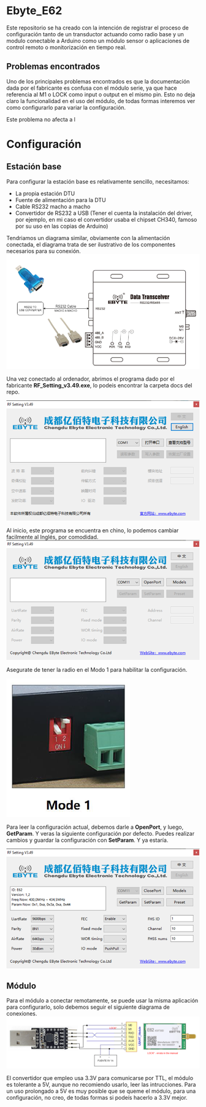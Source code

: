 # Ebyte_E62
Este repositorio se ha creado con la intención de registrar el proceso de configuración tanto de un transductor actuando como radio base y un modulo conectable a Arduino como un módulo sensor o aplicaciones de control remoto o monitorización en tiempo real.


## Problemas encontrados
Uno de los principales problemas encontrados es que la documentación dada por el fabricante es confusa con el módulo serie, ya que hace referencia al M1 o LOCK como input o output en el mismo pin. Esto no deja claro la funcionalidad en el uso del módulo, de todas formas interemos ver como configurarlo para variar la configuración.

Este problema no afecta a l 

# Configuración 
## Estación base
Para configurar la estación base es relativamente sencillo, necesitamos:
- La propia estación DTU
- Fuente de alimentación para la DTU
- Cable RS232 macho a macho
- Convertidor de RS232 a USB (Tener el cuenta la instalación del driver, por ejemplo, en mi caso el convertidor usaba el chipset CH340, famoso por su uso en las copias de Arduino)

Tendriamos un diagrama similar, obviamente con la alimentación conectada, el diagrama trata de ser ilustrativo de los componentes necesarios para su conexión.
![](resources\img\Wiring_diagram_DTU.drawio.png)

Una vez conectado al ordenador, abrimos el programa dado por el fabricante **RF_Setting_v3.49.exe**, lo podeis encontrar la carpeta docs del repo.

![](resources\img\step1.png)

Al inicio, este programa se encuentra en chino, lo podemos cambiar facilmente al Inglés, por comodidad.
![](resources\img\step2.png)

Asegurate de tener la radio en el Modo 1 para habilitar la configuración.

![](resources\img\mode1.png)

Para leer la configuración actual, debemos darle a **OpenPort**, y luego, **GetParam**. Y veras la siguiente configuración por defecto. Puedes realizar cambios y guardar la configuración con **SetParam**. Y ya estaría.

![](resources\img\step3.png)

## Módulo 
Para el módulo a conectar remotamente, se puede usar la misma aplicación para configurarlo, solo debemos seguir el siguiente diagrama de conexiones.
![](resources\img\Modulo.drawio.png)

El convertidor que empleo usa 3.3V para comunicarse por TTL, el módulo es tolerante a 5V, aunque no recomiendo usarlo, leer las intrucciones. Para un uso prolongado a 5V es muy posible que se queme el módulo, para una configuración, no creo, de todas formas si podeís hacerlo a 3.3V mejor.



